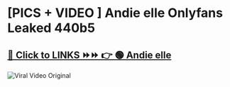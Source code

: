 
 # [PICS + VIDEO ] Andie elle Onlyfans Leaked 440b5

## <h2><a href="https://clipsfans.com/Andie_elle&ref=git">🔗 Click to LINKS ⏩⏩ 👉 🟢 Andie elle </a></h2>

<a href="https://clipsfans.com/Andie_elle&ref=git" rel="nofollow" data-target="animated-image.originalLink"><img src="https://i.ibb.co.com/xMMVF88/686577567.gif" alt="Viral Video Original" style="max-width: 100%; display: inline-block;" data-target="animated-image.originalImage"></a>

